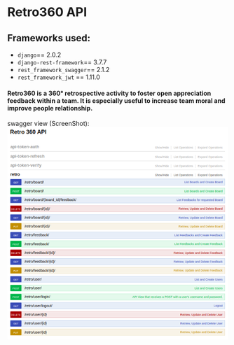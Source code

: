 # Retro360 API  
## Frameworks used:
* `django`== 2.0.2
* `django-rest-framework`== 3.7.7
* `rest_framework_swagger`== 2.1.2
* `rest_framework_jwt` == 1.11.0
#### Retro360 is a 360° retrospective activity to foster open appreciation feedback within a team. It is especially useful to increase team moral and improve people relationship.
swagger view (ScreenShot):  
![alt text](/media/retro360.png "swagger view")

